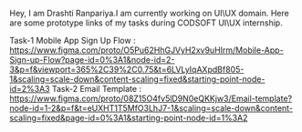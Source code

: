 Hey,
I am Drashti Ranpariya.I am currently working on UI\UX domain.
Here are some prototype links of my tasks during CODSOFT UI\UX internship.

Task-1 Mobile App Sign Up Flow : https://www.figma.com/proto/O5Pu62HhGJVyH2xv9uHIrm/Mobile-App-Sign-up-Flow?page-id=0%3A1&node-id=2-3&p=f&viewport=365%2C39%2C0.75&t=6LVLyIqAXpdBf805-1&scaling=scale-down&content-scaling=fixed&starting-point-node-id=2%3A3
Task-2 Email Template : https://www.figma.com/proto/08Z15O4fv5lD9N0eQKKjw3/Email-template?node-id=1-2&p=f&t=eUXHT1T5MfO3LhJ7-1&scaling=scale-down&content-scaling=fixed&page-id=0%3A1&starting-point-node-id=1%3A2
